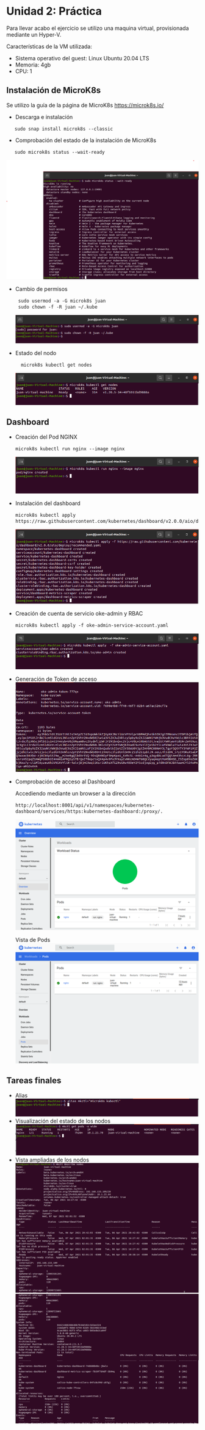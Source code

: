 # Unidad 2: Práctica

Para llevar acabo el ejercicio se utilizo una maquina virtual, provisionada mediante un Hyper-V.

Características de la VM utilizada:
- Sistema operativo del guest: Linux Ubuntu 20.04 LTS
- Memoria: 4gb
- CPU: 1

## Instalación de MicroK8s
Se utilizo la guía de la página de MicroK8s
https://microk8s.io/

- Descarga e instalación
```
   sudo snap install microk8s --classic
```



- Comprobación del estado de la instalación de MicroK8s
 
``` 
   sudo microk8s status --wait-ready
```
  ![alt text][01]

- Cambio de permisos
 
   ``` 
    sudo usermod -a -G microk8s juan
    sudo chown -f -R juan ~/.kube
   ```
  ![alt text][02]
- Estado del nodo
  ``` 
    microk8s kubectl get nodes
  ```

  ![alt text][03]

 
## Dashboard
- Creación del Pod NGINX
  ``` 
  microk8s kubectl run nginx --image nginx
  ```
  ![alt text][04] 

- Instalación del dashboard
  ``` 
  microk8s kubectl apply  https://raw.githubusercontent.com/kubernetes/dashboard/v2.0.0/aio/deploy/recommended.yaml
  ```
    ![alt text][05]
- Creación de cuenta de servicio oke-admin y RBAC
  ``` 
  microk8s kubectl apply -f oke-admin-service-account.yaml
  ```
  ![alt text][06]
- Generación de Token de acceso
![alt text][07]
- Comprobación de acceso al Dashboard

  Accediendo mediante un browser a la dirección 
  ```
  http://localhost:8001/api/v1/namespaces/kubernetes-dashboard/services/https:kubernetes-dashboard:/proxy/.
  ```
  ![alt text][08]

  Vista de Pods
  ![alt text][11]

## Tareas finales
- Alias
 ![alt text][09]
- Visualización del estado de los nodos
 ![alt text][10]
- Vista ampliadas de los nodos
 ![alt text][12]
 ![alt text][13]





[01]: ./images/1_Status_microk8s.png   "Estado de MicroK8s"

[02]: ./images/2_Cambio_de_Permisos.png   "Cambio de permisos"

[03]: ./images/3_Get_nodes.png  "Obtener estado de nodo"

[04]: ./images/4_Pod_nginx_created.png   "Instalación de NGINX"

[05]: ./images/5_Install_kubernetes_dashboard.png   "Instalación de dashboard"

[06]: ./images/6_Oke_admin_created.png   "Se creo la cuenta OKE ADMIN"

[07]: ./images/7_Token_created.png   "Token creado"

[08]: ./images/8_Dashboard_01.png   "Dashboard"

[09]: ./images/9_Alias_created.png   "Alias cambiado"

[10]: ./images/10_Get_Nodes_o_Wide.png   "Obtengo info ampliada de los nodos"

[11]: ./images/11_Pods_status.png "Dashboard nodos"

[12]: ./images/12_describe_nodes01.png "Nodos 1"

[13]: ./images/13_describe_nodes02.png "Nodos 2"
